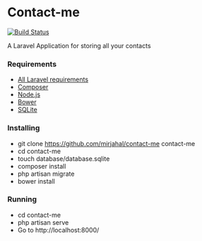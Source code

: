 # Contact-me

[![Build Status](https://api.travis-ci.org/mirjahal/contact-me.svg)](https://travis-ci.org/mirjahal/contact-me)

A Laravel Application for storing all your contacts

### Requirements
* [All Laravel requirements](https://laravel.com/docs/5.2/installation#server-requirements)
* [Composer](https://getcomposer.org/)
* [Node.js](https://nodejs.org/)
* [Bower](http://bower.io/)
* [SQLite](https://www.sqlite.org/)

### Installing
* git clone https://github.com/mirjahal/contact-me contact-me
* cd contact-me
* touch database/database.sqlite
* composer install
* php artisan migrate
* bower install

### Running
* cd contact-me
* php artisan serve
* Go to http://localhost:8000/
